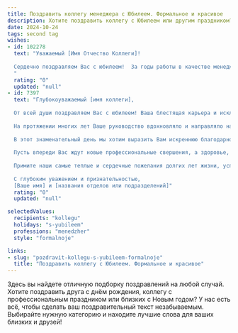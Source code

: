 ```yaml
---
title: Поздравить коллегу менеджера с Юбилеем. Формальное и красивое
description: Хотите поздравить коллегу с Юбилеем или другим праздником? Наш ИИ создаст незабываемое поздравление, а вы обязательно выделитесь среди других.  
date: 2024-10-24
tags: second tag
wishes:
- id: 102278
  text: "Уважаемый [Имя Отчество Коллеги]!
  
  Сердечно поздравляем Вас с юбилеем!  За годы работы в качестве менеджера Вы проявили себя как высококвалифицированный специалист,  ответственный и преданный своему делу сотрудник.  Ваши профессионализм,  опыт и  вклад в развитие компании высоко ценятся.  Желаем Вам крепкого здоровья,  семейного благополучия,  новых профессиональных успехов и  всего самого наилучшего в жизни!
  "
  rating: "0"
  updated: "null"
- id: 7397
  text: "Глубокоуважаемый [имя коллеги],
  
  От всей души поздравляем Вас с юбилеем! Ваша блестящая карьера и исключительные менеджерские способности являются примером для всего нашего коллектива.
  
  На протяжении многих лет Ваше руководство вдохновляло и направляло нас к достижению выдающихся результатов. Ваше стратегическое мышление, аналитическая проницательность и умение мотивировать сотрудников сыграли неоценимую роль в успехе нашей компании.
  
  В этот знаменательный день мы хотим выразить Вам искреннюю благодарность за Ваш вклад в общее дело. Ваш энтузиазм, профессионализм и безупречный стиль работы служат образцом для подражания.
  
  Пусть впереди Вас ждут новые профессиональные свершения, а здоровье, благополучие и семейное счастье сопутствуют Вам всегда.
  
  Примите наши самые теплые и сердечные пожелания долгих лет жизни, успешной карьеры и неизменного уважения коллег.
  
  С глубоким уважением и признательностью,
  [Ваше имя] и [названия отделов или подразделений]"
  rating: "0"
  updated: "null"

selectedValues:
  recipients: "kollegu"
  holidays: "s-yubileem"
  professions: "menedzher"
  style: "formalnoje"

links:
- slug: "pozdravit-kollegu-s-yubileem-formalnoje"
  title: "Поздравить коллегу с Юбилеем. Формальное и красивое"
---
```


Здесь вы найдете отличную подборку поздравлений на любой случай.
Хотите поздравить друга с днём рождения, коллегу с профессиональным праздником или близких с Новым годом? У нас есть всё, чтобы сделать ваш поздравительный текст незабываемым. Выбирайте нужную категорию и находите лучшие слова для ваших близких и друзей!
